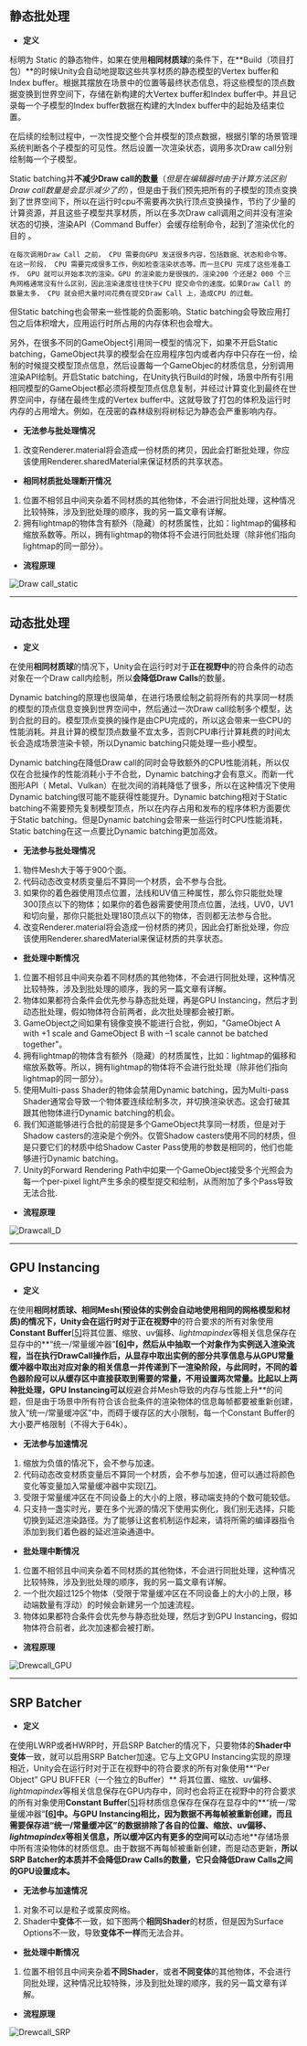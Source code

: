 ## 静态批处理

- **定义**

标明为 Static 的静态物件，如果在使用**相同材质球**的条件下，在**Build（项目打包）**的时候Unity会自动地提取这些共享材质的静态模型的Vertex buffer和Index buffer。根据其摆放在场景中的位置等最终状态信息，将这些模型的顶点数据变换到世界空间下，存储在新构建的大Vertex buffer和Index buffer中。并且记录每一个子模型的Index buffer数据在构建的大Index buffer中的起始及结束位置。

在后续的绘制过程中，一次性提交整个合并模型的顶点数据，根据引擎的场景管理系统判断各个子模型的可见性。然后设置一次渲染状态，调用多次Draw call分别绘制每一个子模型。

Static batching并**不减少Draw call的数量**（*但是在编辑器时由于计算方法区别Draw call数量是会显示减少了的*），但是由于我们预先把所有的子模型的顶点变换到了世界空间下，所以在运行时cpu不需要再次执行顶点变换操作，节约了少量的计算资源，并且这些子模型共享材质，所以在多次Draw call调用之间并没有渲染状态的切换，渲染API（Command Buffer）会缓存绘制命令，起到了渲染优化的目的 。

`在每次调用Draw Call 之前， CPU 需要向GPU 发送很多内容，包括数据、状态和命令等。在这一阶段， CPU 需要完成很多工作，例如检查渲染状态等。而一旦CPU 完成了这些准备工作， GPU 就可以开始本次的渲染。GPU 的渲染能力是很强的，渲染200 个还是2 000 个三角网格通常没有什么区别，因此渲染速度往往快于CPU 提交命令的速度。如果Draw Call 的数量太多， CPU 就会把大量时间花费在提交Draw Call 上，造成CPU 的过载。`

但Static batching也会带来一些性能的负面影响。Static batching会导致应用打包之后体积增大，应用运行时所占用的内存体积也会增大。

另外，在很多不同的GameObject引用同一模型的情况下，如果不开启Static batching，GameObject共享的模型会在应用程序包内或者内存中只存在一份，绘制的时候提交模型顶点信息，然后设置每一个GameObjec的材质信息，分别调用渲染API绘制。开启Static batching，在Unity执行Build的时候，场景中所有引用相同模型的GameObject都必须将模型顶点信息复制，并经过计算变化到最终在世界空间中，存储在最终生成的Vertex buffer中。这就导致了打包的体积及运行时内存的占用增大。例如，在茂密的森林级别将树标记为静态会严重影响内存。

- **无法参与批处理情况**

1. 改变Renderer.material将会造成一份材质的拷贝，因此会打断批处理，你应该使用Renderer.sharedMaterial来保证材质的共享状态。

- **相同材质批处理断开情况**

1. 位置不相邻且中间夹杂着不同材质的其他物体，不会进行同批处理，这种情况比较特殊，涉及到批处理的顺序，我的另一篇文章有详解。
2. 拥有lightmap的物体含有额外（隐藏）的材质属性，比如：lightmap的偏移和缩放系数等。所以，拥有lightmap的物体将不会进行同批处理（除非他们指向lightmap的同一部分）。

- **流程原理**

![Draw call_static](./Image/Drawcall_static.jpg)

------

## 动态批处理

- **定义**

在使用**相同材质球**的情况下，Unity会在运行时对于**正在视野中**的符合条件的动态对象在一个Draw call内绘制，所以**会降低Draw Calls**的数量。

Dynamic batching的原理也很简单，在进行场景绘制之前将所有的共享同一材质的模型的顶点信息变换到世界空间中，然后通过一次Draw call绘制多个模型，达到合批的目的。模型顶点变换的操作是由CPU完成的，所以这会带来一些CPU的性能消耗。并且计算的模型顶点数量不宜太多，否则CPU串行计算耗费的时间太长会造成场景渲染卡顿，所以Dynamic batching只能处理一些小模型。

Dynamic batching在降低Draw call的同时会导致额外的CPU性能消耗，所以仅仅在合批操作的性能消耗小于不合批，Dynamic batching才会有意义。而新一代图形API（ Metal、Vulkan）在批次间的消耗降低了很多，所以在这种情况下使用Dynamic batching很可能不能获得性能提升。Dynamic batching相对于Static batching不需要预先复制模型顶点，所以在内存占用和发布的程序体积方面要优于Static batching。但是Dynamic batching会带来一些运行时CPU性能消耗，Static batching在这一点要比Dynamic batching更加高效。

- **无法参与批处理情况**

1. 物件Mesh大于等于900个面。
2. 代码动态改变材质变量后不算同一个材质，会不参与合批。
3. 如果你的着色器使用顶点位置，法线和UV值三种属性，那么你只能批处理300顶点以下的物体；如果你的着色器需要使用顶点位置，法线，UV0，UV1和切向量，那你只能批处理180顶点以下的物体，否则都无法参与合批。
4. 改变Renderer.material将会造成一份材质的拷贝，因此会打断批处理，你应该使用Renderer.sharedMaterial来保证材质的共享状态。

- **批处理中断情况**

1. 位置不相邻且中间夹杂着不同材质的其他物体，不会进行同批处理，这种情况比较特殊，涉及到批处理的顺序，我的另一篇文章有详解。
2. 物体如果都符合条件会优先参与静态批处理，再是GPU Instancing，然后才到动态批处理，假如物体符合前两者，此次批处理都会被打断。
3. GameObject之间如果有镜像变换不能进行合批，例如，"GameObject A with +1 scale and GameObject B with –1 scale cannot be batched together"。
4. 拥有lightmap的物体含有额外（隐藏）的材质属性，比如：lightmap的偏移和缩放系数等。所以，拥有lightmap的物体将不会进行批处理（除非他们指向lightmap的同一部分）。
5. 使用Multi-pass Shader的物体会禁用Dynamic batching，因为Multi-pass Shader通常会导致一个物体要连续绘制多次，并切换渲染状态。这会打破其跟其他物体进行Dynamic batching的机会。
6. 我们知道能够进行合批的前提是多个GameObject共享同一材质，但是对于Shadow casters的渲染是个例外。仅管Shadow casters使用不同的材质，但是只要它们的材质中给Shadow Caster Pass使用的参数是相同的，他们也能够进行Dynamic batching。
7. Unity的Forward Rendering Path中如果一个GameObject接受多个光照会为每一个per-pixel light产生多余的模型提交和绘制，从而附加了多个Pass导致无法合批.

- **流程原理**

![Drawcall_D](./Image/Drawcall_D.jpg)

------

##  GPU Instancing

- **定义**

在使用**相同材质球、相同Mesh(预设体的实例会自动地使用相同的网格模型和材质)**的情况下，Unity会在运行时对于**正在视野中**的符合要求的所有对象使用**Constant Buffer**[[5\]](https://zhuanlan.zhihu.com/p/98642798#ref_5)将其位置、缩放、uv偏移、*lightmapindex*等相关信息保存在显存中的**“统一/常量缓冲器”**[[6\]](https://zhuanlan.zhihu.com/p/98642798#ref_6)中，然后从中抽取一个对象作为实例送入渲染流程，当在执行DrawCall操作后，从显存中取出实例的部分共享信息与从GPU常量缓冲器中取出对应对象的相关信息一并传递到下一渲染阶段，与此同时，不同的着色器阶段可以从缓存区中直接获取到需要的常量，不用设置两次常量。比起以上两种批处理，GPU Instancing可以**规避合并Mesh导致的内存与性能上升**的问题，但是由于场景中所有符合该合批条件的渲染物体的信息每帧都要被重新创建，放入“统一/常量缓冲区”中，而碍于缓存区的大小限制，每一个Constant Buffer的大小要严格限制（不得大于64k）。

- **无法参与加速情况**

1. 缩放为负值的情况下，会不参与加速。
2. 代码动态改变材质变量后不算同一个材质，会不参与加速，但可以通过将颜色变化等变量加入常量缓冲器中实现[[7\]](https://zhuanlan.zhihu.com/p/98642798#ref_7)。
3. 受限于常量缓冲区在不同设备上的大小的上限，移动端支持的个数可能较低。
4. 只支持一盏实时光，要在多个光源的情况下使用实例化，我们别无选择，只能切换到延迟渲染路径。为了能够让这套机制运作起来，请将所需的编译器指令添加到我们着色器的延迟渲染通道中。

- **批处理中断情况**

1. 位置不相邻且中间夹杂着不同材质的其他物体，不会进行同批处理，这种情况比较特殊，涉及到批处理的顺序，我的另一篇文章有详解。
2. 一个批次超过125个物体（受限于常量缓冲区在不同设备上的大小的上限，移动端数量有浮动）的时候会新建另一个加速流程。
3. 物体如果都符合条件会优先参与静态批处理，然后才到GPU Instancing，假如物体符合前者，此次加速都会被打断。

- **流程原理**

![Drewcall_GPU](./Image/Drewcall_GPU.jpg)

------

## SRP Batcher

- **定义**

在使用LWRP或者HWRP时，开启SRP Batcher的情况下，只要物体的**Shader中变体**一致，就可以启用SRP Batcher加速。它与上文GPU Instancing实现的原理相近，Unity会在运行时对于正在视野中的符合要求的所有对象使用**“Per Object” GPU BUFFER（一个独立的Buffer）** 将其位置、缩放、uv偏移、*lightmapindex*等相关信息保存在GPU内存中，同时也会将正在视野中的符合要求的所有对象使用**Constant Buffer**[[5\]](https://zhuanlan.zhihu.com/p/98642798#ref_5)将材质信息保存在保存在显存中的**“统一/常量缓冲器”**[[6\]](https://zhuanlan.zhihu.com/p/98642798#ref_6)中。与GPU Instancing相比，因为数据不再每帧被重新创建，而且需要保存进“统一/常量缓冲区”的数据排除了各自的位置、缩放、uv偏移、*lightmapindex*等相关信息，所以缓冲区内有更多的空间可以**动态地**存储场景中所有渲染物体的材质信息。由于数据不再每帧被重新创建，而是动态更新，**所以SRP Batcher的本质并不会降低Draw Calls的数量，它只会降低Draw Calls之间的GPU设置成本。**

- **无法参与加速情况**

1. 对象不可以是粒子或蒙皮网格。
2. Shader中**变体**不一致，如下图两个**相同Shader**的材质，但是因为Surface Options不一致，导致**变体不一样**而无法合并。

- **批处理中断情况**

1. 位置不相邻且中间夹杂着**不同Shader**，或者**不同变体**的其他物体，不会进行同批处理，这种情况比较特殊，涉及到批处理的顺序，我的另一篇文章有详解。

- **流程原理**

![Drewcall_SRP](./Image/Drewcall_SRP.jpg)